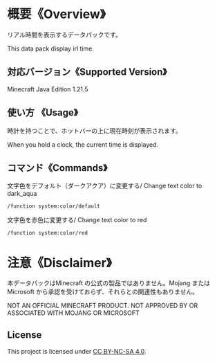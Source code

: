 # 概要《Overview》
リアル時間を表示するデータパックです。

This data pack display irl time.

## 対応バージョン《Supported Version》
Minecraft Java Edition 1.21.5

## 使い方 《Usage》
時計を持つことで、ホットバーの上に現在時刻が表示されます。

When you hold a clock, the current time is displayed.

## コマンド《Commands》

文字色をデフォルト（ダークアクア）に変更する/ Change text color to dark_aqua
``` {.copy}
/function system:color/default
```

文字色を赤色に変更する/ Change text color to red
``` {.copy}
/function system:color/red
```

# 注意《Disclaimer》
本データパックはMinecraft の公式の製品ではありません。Mojang または Microsoft から承認を受けておらず、それらとの関連性もありません。

NOT AN OFFICIAL MINECRAFT PRODUCT. NOT APPROVED BY OR ASSOCIATED WITH MOJANG OR MICROSOFT

## License
This project is licensed under [CC BY-NC-SA 4.0](https://creativecommons.org/licenses/by-nc-sa/4.0/).  
